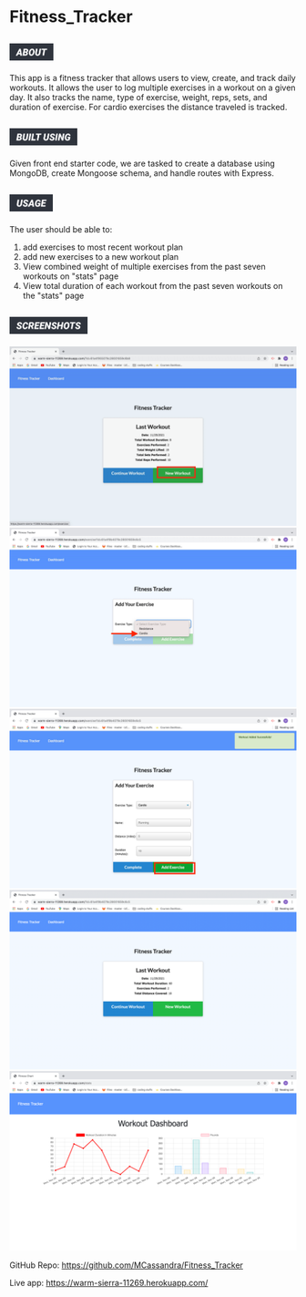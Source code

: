 # Fitness_Tracker

## <a href="#readme-badges"><img id="usage" src="https://github.com/teamjuli0/readme-badges/blob/main/themes/clean-dark/menu-categories/about.png?raw=true" style="height: 30px"></a>  

This app is a fitness tracker that allows users to view, create, and track daily workouts. It allows the user to log multiple exercises in a workout on a given day. It also tracks the name, type of exercise, weight, reps, sets, and duration of exercise. For cardio exercises the distance traveled is tracked. 

## <a href="#readme-badges"><img id="usage" src="https://github.com/teamjuli0/readme-badges/blob/main/themes/clean-dark/menu-categories/built-using.png?raw=true" style="height: 30px"></a>  

Given front end starter code, we are tasked to create a database using MongoDB, create Mongoose schema, and handle routes with Express. 

## <a href="#readme-badges"><img id="usage" src="https://github.com/teamjuli0/readme-badges/blob/main/themes/clean-dark/menu-categories/usage.png?raw=true" style="height: 30px"></a>  

The user should be able to:   
1. add exercises to most recent workout plan  
2. add new exercises to a new workout plan
3. View combined weight of multiple exercises from the past seven workouts on "stats" page  
4. View total duration of each workout from the past seven workouts on the "stats" page


## <a href="#readme-badges"><img id="usage" src="https://github.com/teamjuli0/readme-badges/blob/main/themes/clean-dark/menu-categories/screenshots.png?raw=true" style="height: 30px"></a>

![open the app and create a workout](assets/start.png)  
![select the type of workout](assets/select.png)
![fill out the fields and add exercise](assets/add.png)
![click on fitnesstracker to see last workout](assets/last.png)
![click on the dashboard to see your stats](assets/dash.png)




GitHub Repo: https://github.com/MCassandra/Fitness_Tracker  

Live app: https://warm-sierra-11269.herokuapp.com/